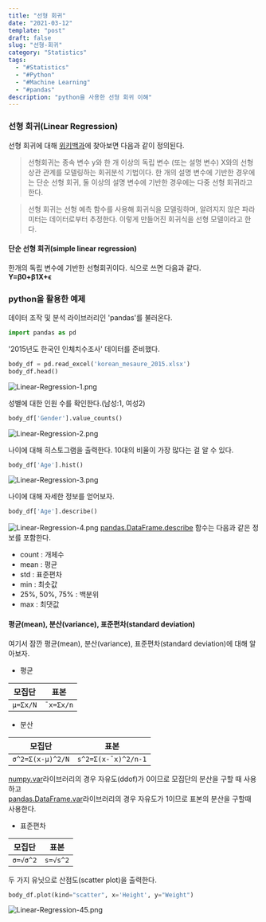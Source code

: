 ```yaml
---
title: "선형 회귀"
date: "2021-03-12"
template: "post"
draft: false
slug: "선형-회귀"
category: "Statistics"
tags:
  - "#Statistics"
  - "#Python"
  - "#Machine Learning"
  - "#pandas"
description: "python을 사용한 선형 회귀 이해"
---
```


### 선형 회귀(Linear Regression)

선형 회귀에 대해 [위키백과](https://ko.wikipedia.org/wiki/%EC%84%A0%ED%98%95_%ED%9A%8C%EA%B7%80)에 찾아보면 다음과 같이 정의된다.

<blockquote>
선형회귀는 종속 변수 y와 한 개 이상의 독립 변수 (또는 설명 변수) X와의 선형 상관 관계를 모델링하는 회귀분석 기법이다.
한 개의 설명 변수에 기반한 경우에는 단순 선형 회귀, 둘 이상의 설명 변수에 기반한 경우에는 다중 선형 회귀라고 한다.
</blockquote>

<blockquote>
선형 회귀는 선형 예측 함수를 사용해 회귀식을 모델링하며, 알려지지 않은 파라미터는 데이터로부터 추정한다. 이렇게 만들어진 회귀식을 선형 모델이라고 한다.
</blockquote>

#### 단순 선형 회귀(simple linear regression)

한개의 독립 변수에 기반한 선형회귀이다. 식으로 쓰면 다음과 같다.  
<b>Y=β0+β1X+ϵ</b>

### python을 활용한 예제

데이터 조작 및 분석 라이브러리인 'pandas'를 불러온다.

```python
import pandas as pd
```

'2015년도 한국인 인체치수조사' 데이터를 준비했다.

```python
body_df = pd.read_excel('korean_mesaure_2015.xlsx')
body_df.head()
```
![Linear-Regression-1.png](/media/Linear-Regression-1.png)

성별에 대한 인원 수를 확인한다.(남성:1, 여성2)

```python
body_df['Gender'].value_counts()
```
![Linear-Regression-2.png](/media/Linear-Regression-2.png)

나이에 대해 히스토그램을 출력한다. 10대의 비율이 가장 많다는 걸 알 수 있다.

```python
body_df['Age'].hist()
```
![Linear-Regression-3.png](/media/Linear-Regression-3.png)

나이에 대해 자세한 정보를 얻어보자.

```python
body_df['Age'].describe()
```
![Linear-Regression-4.png](/media/Linear-Regression-4.png)
[pandas.DataFrame.describe](https://pandas.pydata.org/docs/reference/api/pandas.DataFrame.describe.html) 함수는 다음과 같은 정보를 포함한다.
+ count : 개체수
+ mean : 평균
+ std : 표준편차
+ min : 최솟값
+ 25%, 50%, 75% : 백분위
+ max : 최댓값

#### 평균(mean), 분산(variance), 표준편차(standard deviation)

여기서 잠깐 평균(mean), 분산(variance), 표준편차(standard deviation)에 대해 알아보자.

+ 평균

| 모집단 | 표본 |
| --- | --- |
| `μ=Σx/N` | `¯x=Σx/n` |
 
+  분산

| 모집단 | 표본 |
| --- | --- |
| `σ^2=Σ(x-μ)^2/N` | `s^2=Σ(x-¯x)^2/n-1` |

[numpy.var](https://numpy.org/doc/stable/reference/generated/numpy.var.html#numpy-var)라이브러리의 경우 자유도(ddof)가 0이므로 모집단의 분산을 구할 때 사용하고  
[pandas.DataFrame.var](https://pandas.pydata.org/pandas-docs/stable/reference/api/pandas.DataFrame.var.html)라이브러리의 경우
자유도가 1이므로 표본의 분산을 구할때 사용한다.

+  표준편차

| 모집단 | 표본 |
| --- | --- |
| `σ=√σ^2` | `s=√s^2` |

두 가지 유닛으로 산점도(scatter plot)을 출력한다.

```python
body_df.plot(kind="scatter", x='Height', y="Weight")
```
![Linear-Regression-45.png](/media/Linear-Regression-5.png)